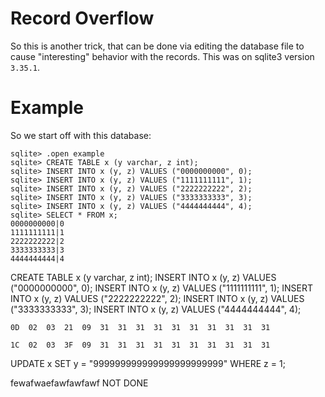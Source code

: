 # Record Overflow

So this is another trick, that can be done via editing the database file to cause "interesting" behavior with the records. This was on sqlite3 version `3.35.1`. 

# Example

So we start off with this database:

```
sqlite> .open example
sqlite> CREATE TABLE x (y varchar, z int);
sqlite> INSERT INTO x (y, z) VALUES ("0000000000", 0);
sqlite> INSERT INTO x (y, z) VALUES ("1111111111", 1);
sqlite> INSERT INTO x (y, z) VALUES ("2222222222", 2);
sqlite> INSERT INTO x (y, z) VALUES ("3333333333", 3);
sqlite> INSERT INTO x (y, z) VALUES ("4444444444", 4);
sqlite> SELECT * FROM x;
0000000000|0
1111111111|1
2222222222|2
3333333333|3
4444444444|4
```

CREATE TABLE x (y varchar, z int);
INSERT INTO x (y, z) VALUES ("0000000000", 0);
INSERT INTO x (y, z) VALUES ("1111111111", 1);
INSERT INTO x (y, z) VALUES ("2222222222", 2);
INSERT INTO x (y, z) VALUES ("3333333333", 3);
INSERT INTO x (y, z) VALUES ("4444444444", 4);


```
0D 	02 	03 	21 	09 	31 	31 	31 	31 	31 	31 	31 	31 	31 	31
```


```
1C 	02 	03 	3F 	09 	31 	31 	31 	31 	31 	31 	31 	31 	31 	31
```


UPDATE x SET y = "999999999999999999999999" WHERE z = 1;

fewafwaefawfawfawf
NOT DONE